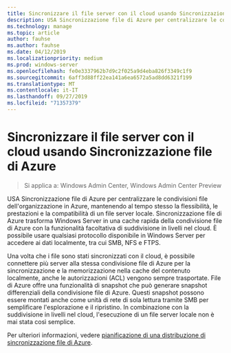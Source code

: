 ```yaml
---
title: Sincronizzare il file server con il cloud usando Sincronizzazione file di Azure
description: USA Sincronizzazione file di Azure per centralizzare le condivisioni file dell'organizzazione in Azure, mantenendo al tempo stesso la flessibilità, le prestazioni e la compatibilità di un file server locale. Sincronizzazione file di Azure trasforma Windows Server in una cache rapida della condivisione file di Azure con la funzionalità facoltativa di suddivisione in livelli nel cloud.
ms.technology: manage
ms.topic: article
author: fauhse
ms.author: fauhse
ms.date: 04/12/2019
ms.localizationpriority: medium
ms.prod: windows-server
ms.openlocfilehash: fe0e3337962b7d9c2f025a9d4eba826f3349c1f9
ms.sourcegitcommit: 6aff3d88ff22ea141a6ea6572a5ad8dd6321f199
ms.translationtype: MT
ms.contentlocale: it-IT
ms.lasthandoff: 09/27/2019
ms.locfileid: "71357379"
---
```

# <a name="sync-your-file-server-with-the-cloud-by-using-azure-file-sync"></a>Sincronizzare il file server con il cloud usando Sincronizzazione file di Azure

>Si applica a: Windows Admin Center, Windows Admin Center Preview

USA Sincronizzazione file di Azure per centralizzare le condivisioni file dell'organizzazione in Azure, mantenendo al tempo stesso la flessibilità, le prestazioni e la compatibilità di un file server locale. Sincronizzazione file di Azure trasforma Windows Server in una cache rapida della condivisione file di Azure con la funzionalità facoltativa di suddivisione in livelli nel cloud. È possibile usare qualsiasi protocollo disponibile in Windows Server per accedere ai dati localmente, tra cui SMB, NFS e FTPS.

Una volta che i file sono stati sincronizzati con il cloud, è possibile connettere più server alla stessa condivisione file di Azure per la sincronizzazione e la memorizzazione nella cache del contenuto localmente, anche le autorizzazioni (ACL) vengono sempre trasportate. File di Azure offre una funzionalità di snapshot che può generare snapshot differenziali della condivisione file di Azure. Questi snapshot possono essere montati anche come unità di rete di sola lettura tramite SMB per semplificare l'esplorazione e il ripristino. In combinazione con la suddivisione in livelli nel cloud, l'esecuzione di un file server locale non è mai stata così semplice.

Per ulteriori informazioni, vedere [pianificazione di una distribuzione di sincronizzazione file di Azure](https://aka.ms/afs).